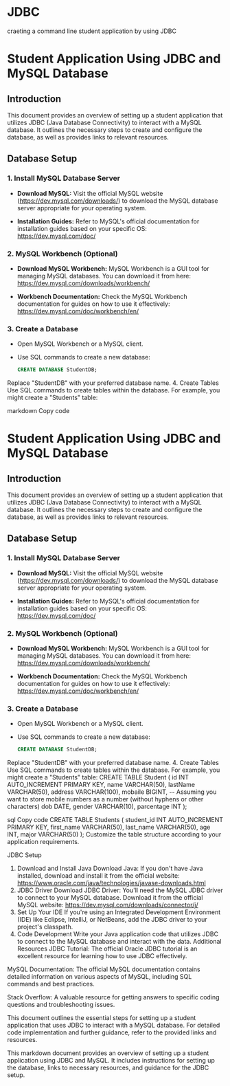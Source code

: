 # JDBC
craeting  a command line student application by using JDBC
# Student Application Using JDBC and MySQL Database

## Introduction

This document provides an overview of setting up a student application that utilizes JDBC (Java Database Connectivity) to interact with a MySQL database. It outlines the necessary steps to create and configure the database, as well as provides links to relevant resources.

## Database Setup

### 1. Install MySQL Database Server

- **Download MySQL:** Visit the official MySQL website (https://dev.mysql.com/downloads/) to download the MySQL database server appropriate for your operating system.

- **Installation Guides:** Refer to MySQL's official documentation for installation guides based on your specific OS: https://dev.mysql.com/doc/

### 2. MySQL Workbench (Optional)

- **Download MySQL Workbench:** MySQL Workbench is a GUI tool for managing MySQL databases. You can download it from here: https://dev.mysql.com/downloads/workbench/

- **Workbench Documentation:** Check the MySQL Workbench documentation for guides on how to use it effectively: https://dev.mysql.com/doc/workbench/en/

### 3. Create a Database

- Open MySQL Workbench or a MySQL client.

- Use SQL commands to create a new database:
  ```sql
  CREATE DATABASE StudentDB;
Replace "StudentDB" with your preferred database name.
4. Create Tables
Use SQL commands to create tables within the database. For example, you might create a "Students" table:

markdown
Copy code
# Student Application Using JDBC and MySQL Database

## Introduction

This document provides an overview of setting up a student application that utilizes JDBC (Java Database Connectivity) to interact with a MySQL database. It outlines the necessary steps to create and configure the database, as well as provides links to relevant resources.

## Database Setup

### 1. Install MySQL Database Server

- **Download MySQL:** Visit the official MySQL website (https://dev.mysql.com/downloads/) to download the MySQL database server appropriate for your operating system.

- **Installation Guides:** Refer to MySQL's official documentation for installation guides based on your specific OS: https://dev.mysql.com/doc/

### 2. MySQL Workbench (Optional)

- **Download MySQL Workbench:** MySQL Workbench is a GUI tool for managing MySQL databases. You can download it from here: https://dev.mysql.com/downloads/workbench/

- **Workbench Documentation:** Check the MySQL Workbench documentation for guides on how to use it effectively: https://dev.mysql.com/doc/workbench/en/

### 3. Create a Database

- Open MySQL Workbench or a MySQL client.

- Use SQL commands to create a new database:
  ```sql
  CREATE DATABASE StudentDB;
Replace "StudentDB" with your preferred database name.
4. Create Tables
Use SQL commands to create tables within the database. For example, you might create a "Students" table:
CREATE TABLE Student (
    id INT AUTO_INCREMENT PRIMARY KEY,
    name VARCHAR(50),
    lastName VARCHAR(50),
    address VARCHAR(100),
    mobaile BIGINT, -- Assuming you want to store mobile numbers as a number (without hyphens or other characters)
    dob DATE,
    gender VARCHAR(10),
    parcentage INT
);


sql
Copy code
CREATE TABLE Students (
    student_id INT AUTO_INCREMENT PRIMARY KEY,
    first_name VARCHAR(50),
    last_name VARCHAR(50),
    age INT,
    major VARCHAR(50)
);
Customize the table structure according to your application requirements.

JDBC Setup
1. Download and Install Java
Download Java: If you don't have Java installed, download and install it from the official website: https://www.oracle.com/java/technologies/javase-downloads.html
2. JDBC Driver
Download JDBC Driver: You'll need the MySQL JDBC driver to connect to your MySQL database. Download it from the official MySQL website:
https://dev.mysql.com/downloads/connector/j/
3. Set Up Your IDE
If you're using an Integrated Development Environment (IDE) like Eclipse, IntelliJ, or NetBeans, add the JDBC driver to your project's classpath.
4. Code Development
Write your Java application code that utilizes JDBC to connect to the MySQL database and interact with the data.
Additional Resources
JDBC Tutorial: The official Oracle JDBC tutorial is an excellent resource for learning how to use JDBC effectively.

MySQL Documentation: The official MySQL documentation contains detailed information on various aspects of MySQL, including SQL commands and best practices.

Stack Overflow: A valuable resource for getting answers to specific coding questions and troubleshooting issues.

This document outlines the essential steps for setting up a student application that uses JDBC to interact with a MySQL database. For detailed code implementation and further guidance, refer to the provided links and resources.

This markdown document provides an overview of setting up a student application using JDBC and MySQL. It includes instructions for setting up the database, links to necessary resources, and guidance for the JDBC setup.
